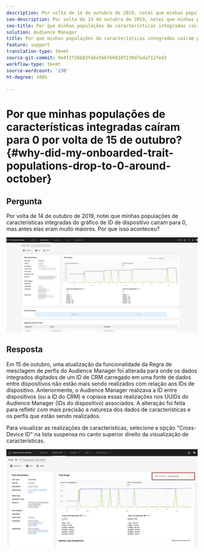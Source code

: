 ```yaml
---
description: Por volta de 14 de outubro de 2019, notei que minhas populações de características integradas do gráfico de ID de dispositivo caíram para 0, mas antes elas eram muito maiores.
seo-description: Por volta de 14 de outubro de 2019, notei que minhas populações de características integradas do gráfico de ID de dispositivo caíram para 0, mas antes elas eram muito maiores.
seo-title: Por que minhas populações de características integradas caíram para 0 por volta de 15 de outubro?
solution: Audience Manager
title: Por que minhas populações de características integradas caíram para 0 por volta de 15 de outubro?
feature: support
translation-type: tm+mt
source-git-commit: 9e4f2f26b83fe6e5b6f669107239d7edaf11fed3
workflow-type: tm+mt
source-wordcount: '230'
ht-degree: 100%

---
```



# Por que minhas populações de características integradas caíram para 0 por volta de 15 de outubro? {#why-did-my-onboarded-trait-populations-drop-to-0-around-october}

## Pergunta

Por volta de 14 de outubro de 2019, notei que minhas populações de características integradas do gráfico de ID de dispositivo caíram para 0, mas antes elas eram muito maiores. Por que isso aconteceu?

![Imagem do menu suspenso ID de dispositivo](assets/device_id_populationdrop.png)

## Resposta

Em 15 de outubro, uma atualização da funcionalidade da Regra de mesclagem de perfis do Audience Manager foi alterada para onde os dados integrados digitados de um ID de CRM carregado em uma fonte de dados entre dispositivos não estão mais sendo realizados com relação aos IDs de dispositivo.  Anteriormente, o Audience Manager realizava a ID entre dispositivos (ou a ID do CRM) e copiava essas realizações nos UUIDs do Audience Manager (IDs do dispositivo) associados.  A alteração foi feita para refletir com mais precisão a natureza dos dados de características e os perfis que estão sendo realizados.

Para visualizar as realizações de características, selecione a opção &quot;Cross-Device ID&quot; na lista suspensa no canto superior direito da visualização de características.

![Visualizar realizações por ID entre dispositivos](assets/deviceid-crossdevice.png)